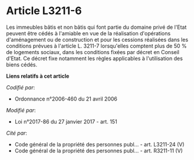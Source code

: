 # Article L3211-6

Les immeubles bâtis et non bâtis qui font partie du domaine privé de l'Etat peuvent être cédés à l'amiable en vue de la
réalisation d'opérations d'aménagement ou de construction et pour les cessions réalisées dans les conditions prévues à
l'article L. 3211-7 lorsqu'elles comptent plus de 50 % de logements sociaux, dans les conditions fixées par décret en Conseil
d'Etat. Ce décret fixe notamment les règles applicables à l'utilisation des biens cédés.

**Liens relatifs à cet article**

_Codifié par_:

  - Ordonnance n°2006-460 du 21 avril 2006

_Modifié par_:

  - Loi n°2017-86 du 27 janvier 2017 - art. 151

_Cité par_:

  - Code général de la propriété des personnes publ... - art. L3211-24 (V)
  - Code général de la propriété des personnes publ... - art. R3211-11 (V)
